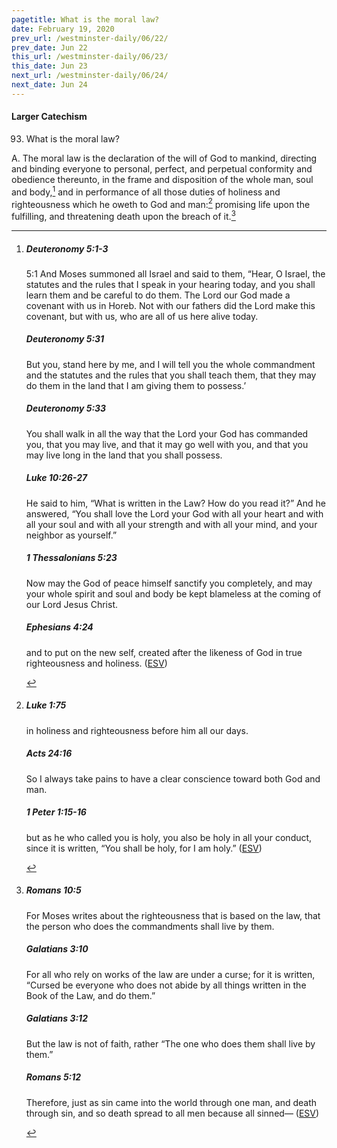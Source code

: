 ```yaml
---
pagetitle: What is the moral law?
date: February 19, 2020
prev_url: /westminster-daily/06/22/
prev_date: Jun 22
this_url: /westminster-daily/06/23/
this_date: Jun 23
next_url: /westminster-daily/06/24/
next_date: Jun 24
---
```


#### Larger Catechism

93. What is the moral law?

A. The moral law is the declaration of the will of God to mankind, directing and binding everyone to personal, perfect, and perpetual conformity and obedience thereunto, in the frame and disposition of the whole man, soul and body,[^fnref:wlc1] and in performance of all those duties of holiness and righteousness which he oweth to God and man:[^fnref:wlc2] promising life upon the fulfilling, and threatening death upon the breach of it.[^fnref:wlc3]


[^fnref:wlc1]: <div class="esv"><h5>Deuteronomy 5:1-3</h5> <div class="esv-text"> <p id="p05005001.04-1"><span class="chapter-num" id="v05005001-1">5:1&nbsp;</span>And Moses summoned all Israel and said to them, &#8220;Hear, O Israel, the statutes and the rules that I speak in your hearing today, and you shall learn them and be careful to do them. The <span class="small-caps">Lord</span> our God made a covenant with us in Horeb. Not with our fathers did the <span class="small-caps">Lord</span> make this covenant, but with us, who are all of us here alive today.</p> </div><h5>Deuteronomy 5:31</h5> <div class="esv-text"><p id="p05005031.01-2">But you, stand here by me, and I will tell you the whole commandment and the statutes and the rules that you shall teach them, that they may do them in the land that I am giving them to possess.&#8217;</p> </div><h5>Deuteronomy 5:33</h5> <div class="esv-text"><p id="p05005033.01-3">You shall walk in all the way that the <span class="small-caps">Lord</span> your God has commanded you, that you may live, and that it may go well with you, and that you may live long in the land that you shall possess.</p> </div><h5>Luke 10:26-27</h5> <div class="esv-text"><p id="p42010026.01-4">He said to him, <span class="woc">&#8220;What is written in the Law? How do you read it?&#8221;</span> And he answered, &#8220;You shall love the Lord your God with all your heart and with all your soul and with all your strength and with all your mind, and your neighbor as yourself.&#8221;</p> </div><h5>1 Thessalonians 5:23</h5> <div class="esv-text"><p id="p52005023.01-5">Now may the God of peace himself sanctify you completely, and may your whole spirit and soul and body be kept blameless at the coming of our Lord Jesus Christ.</p> </div><h5>Ephesians 4:24</h5> <div class="esv-text"><p id="p49004024.01-6">and to put on the new self, created after the likeness of God in true righteousness and holiness.  (<a href="http://www.esv.org" class="copyright">ESV</a>)</p> </div> </div>

[^fnref:wlc2]: <div class="esv"><h5>Luke 1:75</h5> <div class="esv-text"><div class="block-indent"> <p class="line-group" id="p42001075.01-1"><span class="indent"></span>in holiness and righteousness before him all our days.</p> </div> </div><h5>Acts 24:16</h5> <div class="esv-text"><p id="p44024016.01-2">So I always take pains to have a clear conscience toward both God and man.</p> </div><h5>1 Peter 1:15-16</h5> <div class="esv-text"><p id="p60001015.01-3">but as he who called you is holy, you also be holy in all your conduct, since it is written, &#8220;You shall be holy, for I am holy.&#8221;  (<a href="http://www.esv.org" class="copyright">ESV</a>)</p> </div> </div>

[^fnref:wlc3]: <div class="esv"><h5>Romans 10:5</h5> <div class="esv-text"> <p id="p45010005.07-1">For Moses writes about the righteousness that is based on the law, that the person who does the commandments shall live by them.</p> </div><h5>Galatians 3:10</h5> <div class="esv-text"> <p id="p48003010.07-2">For all who rely on works of the law are under a curse; for it is written, &#8220;Cursed be everyone who does not abide by all things written in the Book of the Law, and do them.&#8221;</p> </div><h5>Galatians 3:12</h5> <div class="esv-text"><p id="p48003012.01-3">But the law is not of faith, rather &#8220;The one who does them shall live by them.&#8221;</p> </div><h5>Romans 5:12</h5> <div class="esv-text"> <p id="p45005012.07-4">Therefore, just as sin came into the world through one man, and death through sin, and so death spread to all men because all sinned&#8212;  (<a href="http://www.esv.org" class="copyright">ESV</a>)</p> </div> </div>

